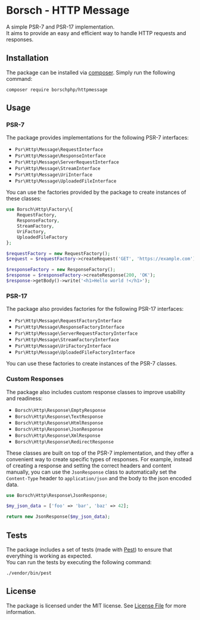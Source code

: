 # Borsch - HTTP Message

A simple PSR-7 and PSR-17 implementation.  
It aims to provide an easy and efficient way to handle HTTP requests and responses.

## Installation

The package can be installed via [composer](https://getcomposer.org/). Simply run the following command:

`composer require borschphp/httpmessage`

## Usage

### PSR-7

The package provides implementations for the following PSR-7 interfaces:

- `Psr\Http\Message\RequestInterface`
- `Psr\Http\Message\ResponseInterface`
- `Psr\Http\Message\ServerRequestInterface`
- `Psr\Http\Message\StreamInterface`
- `Psr\Http\Message\UriInterface`
- `Psr\Http\Message\UploadedFileInterface`

You can use the factories provided by the package to create instances of these classes:

```php
use Borsch\Http\Factory\{
    RequestFactory,
    ResponseFactory,
    StreamFactory,
    UriFactory,
    UploadedFileFactory
};

$requestFactory = new RequestFactory();
$request = $requestFactory->createRequest('GET', 'https://example.com');

$responseFactory = new ResponseFactory();
$response = $responseFactory->createResponse(200, 'OK');
$response->getBody()->write('<h1>Hello world !</h1>');
```

### PSR-17

The package also provides factories for the following PSR-17 interfaces:

- `Psr\Http\Message\RequestFactoryInterface`
- `Psr\Http\Message\ResponseFactoryInterface`
- `Psr\Http\Message\ServerRequestFactoryInterface`
- `Psr\Http\Message\StreamFactoryInterface`
- `Psr\Http\Message\UriFactoryInterface`
- `Psr\Http\Message\UploadedFileFactoryInterface`

You can use these factories to create instances of the PSR-7 classes.

### Custom Responses

The package also includes custom response classes to improve usability and readiness:

- `Borsch\Http\Response\EmptyResponse`
- `Borsch\Http\Response\TextResponse`
- `Borsch\Http\Response\HtmlResponse`
- `Borsch\Http\Response\JsonResponse`
- `Borsch\Http\Response\XmlResponse`
- `Borsch\Http\Response\RedirectResponse`

These classes are built on top of the PSR-7 implementation, and they offer a convenient way to create specific types of
responses. For example, instead of creating a response and setting the correct headers and content manually, you can use
the `JsonResponse` class to automatically set the `Content-Type` header to `application/json` and the body to the json
encoded data.

```php
use Borsch\Http\Response\JsonResponse;

$my_json_data = ['foo' => 'bar', 'baz' => 42];

return new JsonResponse($my_json_data);
```

## Tests

The package includes a set of tests (made with [Pest](https://pestphp.com/)) to ensure that everything is working as expected.  
You can run the tests by executing the following command:

```shell
./vendor/bin/pest
```

## License

The package is licensed under the MIT license. See [License File](https://github.com/borschphp/borsch-httpmessage/blob/master/LICENSE.md)
for more information.